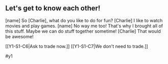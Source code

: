 ## Let's get to know each other!
[name] So [Charlie], what do you like to do for fun?
[Charlie] I like to watch movies and play games.
[name] No way me too! That's why I brought all of this stuff. Maybe we can do stuff together sometime!
[Charlie] That would be awesome!

[[Y1-S1-C6|Ask to trade now.]]
[[Y1-S1-C7|We don't need to trade.]]

#y1